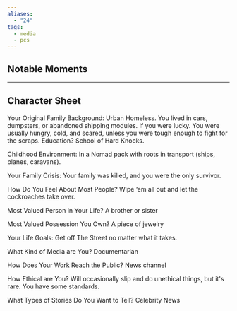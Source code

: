 ```yaml
---
aliases:
  - "24"
tags:
  - media
  - pcs
---
```

## Notable Moments

---
## Character Sheet

Your Original Family Background:
Urban Homeless. You lived in cars, dumpsters, or abandoned shipping modules. If you were lucky. You were usually hungry, cold, and scared, unless you were tough enough to fight for the scraps. Education? School of Hard Knocks.

Childhood Environment:
In a Nomad pack with roots in transport (ships, planes, caravans).

Your Family Crisis:
Your family was killed, and you were the only survivor.

How Do You Feel About Most People?
Wipe ‘em all out and let the cockroaches take over.

Most Valued Person in Your Life?
A brother or sister

Most Valued Possession You Own?
A piece of jewelry

Your Life Goals:
Get off The Street no matter what it takes.


What Kind of Media are You?
Documentarian

How Does Your Work Reach the Public?
News channel

How Ethical are You?
Will occasionally slip and do unethical things, but it's rare. You have some standards.

What Types of Stories Do You Want to Tell?
Celebrity News
